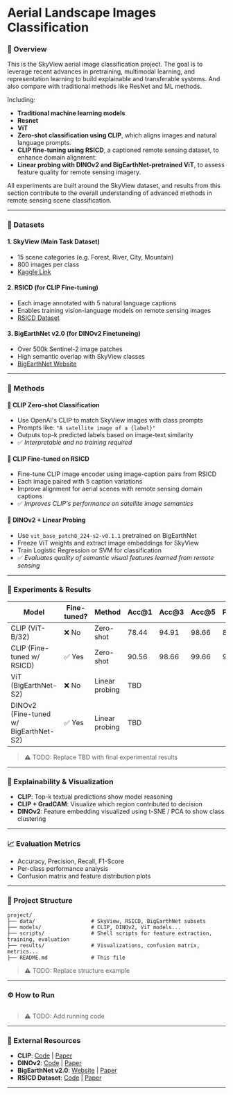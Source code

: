 # Aerial Landscape Images Classification

### 📌 Overview
This is the SkyView aerial image classification project. The goal is to leverage recent advances in pretraining, multimodal learning, and representation learning to build explainable and transferable systems. And also compare with traditional methods like ResNet and ML methods.

Including:

- **Traditional machine learning models**
- **Resnet**
- **ViT**
- **Zero-shot classification using CLIP**, which aligns images and natural language prompts.
- **CLIP fine-tuning using RSICD**, a captioned remote sensing dataset, to enhance domain alignment.
- **Linear probing with DINOv2 and BigEarthNet-pretrained ViT**, to assess feature quality for remote sensing imagery.

All experiments are built around the SkyView dataset, and results from this section contribute to the overall understanding of advanced methods in remote sensing scene classification.

---

### 📁 Datasets

#### 1. SkyView (Main Task Dataset)
- 15 scene categories (e.g. Forest, River, City, Mountain)
- 800 images per class
- [Kaggle Link](https://www.kaggle.com/datasets/ankit1743/skyview-an-aerial-landscape-dataset)

#### 2. RSICD (for CLIP Fine-tuning)
- Each image annotated with 5 natural language captions
- Enables training vision-language models on remote sensing images
- [RSICD Dataset](https://github.com/201528014227051/RSICD_optimal)

#### 3. BigEarthNet v2.0 (for DINOv2 Finetuneing)
- Over 500k Sentinel-2 image patches
- High semantic overlap with SkyView classes
- [BigEarthNet Website](https://bigearth.net)

---

### 🧠 Methods

#### 🔹 CLIP Zero-shot Classification
- Use OpenAI's CLIP to match SkyView images with class prompts
- Prompts like: `"A satellite image of a {label}"`
- Outputs top-k predicted labels based on image-text similarity
- ✅ *Interpretable and no training required*

#### 🔹 CLIP Fine-tuned on RSICD
- Fine-tune CLIP image encoder using image-caption pairs from RSICD
- Each image paired with 5 caption variations
- Improve alignment for aerial scenes with remote sensing domain captions
- ✅ *Improves CLIP's performance on satellite image semantics*

#### 🔹 DINOv2 + Linear Probing
- Use `vit_base_patch8_224-s2-v0.1.1` pretrained on BigEarthNet
- Freeze ViT weights and extract image embeddings for SkyView
- Train Logistic Regression or SVM for classification
- ✅ *Evaluates quality of semantic visual features learned from remote sensing*

---

### 🔬 Experiments & Results


| Model                                 | Fine-tuned? | Method         | Acc@1 | Acc@3 | Acc@5 | Precision | Recall | F1    |
| ------------------------------------- | ----------- | -------------- | ----- | ----- | ----- | --------- | ------ | ----- |
| CLIP (ViT-B/32)                       | ❌ No        | Zero-shot      | 78.44 | 94.91 | 98.66 | 80.85     | 78.44  | 77.33 |
| CLIP (Fine-tuned w/ RSICD)            | ✅ Yes       | Zero-shot      | 90.56 | 98.66 | 99.66 | 91.22     | 90.56  | 90.45 |
| ViT (BigEarthNet-S2)                  | ❌ No        | Linear probing | TBD   |       |       |           |        |       |
| DINOv2 (Fine-tuned w/ BigEarthNet-S2) | ✅ Yes       | Linear probing | TBD   |       |       |           |        |       |

> ⚠️ TODO: Replace TBD with final experimental results

---

### 🧠 Explainability & Visualization
- **CLIP**: Top-k textual predictions show model reasoning
- **CLIP + GradCAM**: Visualize which region contributed to decision
- **DINOv2**: Feature embedding visualized using t-SNE / PCA to show class clustering

---

### 📈 Evaluation Metrics
- Accuracy, Precision, Recall, F1-Score
- Per-class performance analysis
- Confusion matrix and feature distribution plots

---

### 📂 Project Structure
```
project/
├── data/                  # SkyView, RSICD, BigEarthNet subsets
├── models/                # CLIP, DINOv2, ViT models...
├── scripts/               # Shell scripts for feature extraction, training, evaluation
├── results/               # Visualizations, confusion matrix, metrics...
├── README.md              # This file
```

> ⚠️ TODO: Replace structure example
---

### ⚙️ How to Run

```bash
```

> ⚠️ TODO: Add running code

---

### 🔗 External Resources
- **CLIP**: [Code](https://github.com/openai/CLIP) | [Paper](https://arxiv.org/abs/2103.00020)
- **DINOv2**: [Code](https://github.com/facebookresearch/dinov2) | [Paper](https://arxiv.org/abs/2304.07193)
- **BigEarthNet v2.0**: [Website](https://bigearth.net) | [Paper](https://arxiv.org/abs/2407.03653)
- **RSICD Dataset**: [Code](https://github.com/201528014227051/RSICD_optimal) | [Paper](https://arxiv.org/abs/1712.07835)

---

